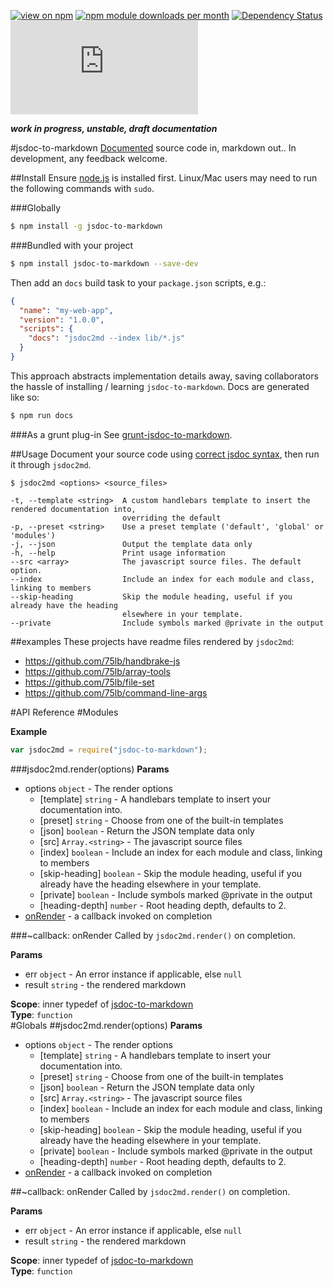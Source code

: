 [![view on npm](http://img.shields.io/npm/v/jsdoc-to-markdown.svg)](https://www.npmjs.org/package/jsdoc-to-markdown)
[![npm module downloads per month](http://img.shields.io/npm/dm/jsdoc-to-markdown.svg)](https://www.npmjs.org/package/jsdoc-to-markdown)
[![Dependency Status](https://david-dm.org/75lb/jsdoc-to-markdown.svg)](https://david-dm.org/75lb/jsdoc-to-markdown)
![Analytics](https://ga-beacon.appspot.com/UA-27725889-32/jsdoc-to-markdown/README.md?pixel)

***work in progress, unstable, draft documentation***

#jsdoc-to-markdown
[Documented](http://usejsdoc.org) source code in, markdown out.. In development, any feedback welcome.

##Install
Ensure [node.js](http://nodejs.org) is installed first. Linux/Mac users may need to run the following commands with `sudo`.

###Globally
```sh
$ npm install -g jsdoc-to-markdown
```

###Bundled with your project
```sh
$ npm install jsdoc-to-markdown --save-dev
```

Then add an `docs` build task to your `package.json` scripts, e.g.:
```json
{
  "name": "my-web-app",
  "version": "1.0.0",
  "scripts": {
    "docs": "jsdoc2md --index lib/*.js"
  }
}
```
This approach abstracts implementation details away, saving collaborators the hassle of installing / learning `jsdoc-to-markdown`. Docs are generated like so:

```sh
$ npm run docs
```

###As a grunt plug-in
See [grunt-jsdoc-to-markdown](https://github.com/75lb/grunt-jsdoc-to-markdown).

##Usage
Document your source code using [correct jsdoc syntax](http://usejsdoc.org), then run it through `jsdoc2md`. 
```
$ jsdoc2md <options> <source_files>

-t, --template <string>  A custom handlebars template to insert the rendered documentation into,
                         overriding the default
-p, --preset <string>    Use a preset template ('default', 'global' or 'modules')
-j, --json               Output the template data only
-h, --help               Print usage information
--src <array>            The javascript source files. The default option.
--index                  Include an index for each module and class, linking to members
--skip-heading           Skip the module heading, useful if you already have the heading
                         elsewhere in your template.
--private                Include symbols marked @private in the output
```

##examples
These projects have readme files rendered by `jsdoc2md`:
* https://github.com/75lb/handbrake-js
* https://github.com/75lb/array-tools
* https://github.com/75lb/file-set
* https://github.com/75lb/command-line-args

#API Reference
#Modules
<a name="module_jsdoc-to-markdown"></a>

  
**Example**  
```js
var jsdoc2md = require("jsdoc-to-markdown");
```
<a name="module_jsdoc-to-markdown.render"></a>
###jsdoc2md.render(options)
**Params**

- options `object` - The render options
  - [template] `string` - A handlebars template to insert your documentation into.
  - [preset] `string` - Choose from one of the built-in templates
  - [json] `boolean` - Return the JSON template data only
  - [src] `Array.<string>` - The javascript source files
  - [index] `boolean` - Include an index for each module and class, linking to members
  - [skip-heading] `boolean` - Skip the module heading, useful if you already have the heading elsewhere in your template.
  - [private] `boolean` - Include symbols marked @private in the output
  - [heading-depth] `number` - Root heading depth, defaults to 2.
-  [onRender](#module_jsdoc-to-markdown.onRender) - a callback invoked on completion

<a name="module_jsdoc-to-markdown.onRender"></a>
###\~callback: onRender
Called by `jsdoc2md.render()` on completion.

**Params**

- err `object` - An error instance if applicable, else `null`
- result `string` - the rendered markdown

**Scope**: inner typedef of [jsdoc-to-markdown](#module_jsdoc-to-markdown)  
**Type**: `function`  
#Globals
<a name="module_jsdoc-to-markdown.render"></a>
##jsdoc2md.render(options)
**Params**

- options `object` - The render options
  - [template] `string` - A handlebars template to insert your documentation into.
  - [preset] `string` - Choose from one of the built-in templates
  - [json] `boolean` - Return the JSON template data only
  - [src] `Array.<string>` - The javascript source files
  - [index] `boolean` - Include an index for each module and class, linking to members
  - [skip-heading] `boolean` - Skip the module heading, useful if you already have the heading elsewhere in your template.
  - [private] `boolean` - Include symbols marked @private in the output
  - [heading-depth] `number` - Root heading depth, defaults to 2.
-  [onRender](#module_jsdoc-to-markdown.onRender) - a callback invoked on completion

<a name="module_jsdoc-to-markdown.onRender"></a>
##\~callback: onRender
Called by `jsdoc2md.render()` on completion.

**Params**

- err `object` - An error instance if applicable, else `null`
- result `string` - the rendered markdown

**Scope**: inner typedef of [jsdoc-to-markdown](#module_jsdoc-to-markdown)  
**Type**: `function`  

